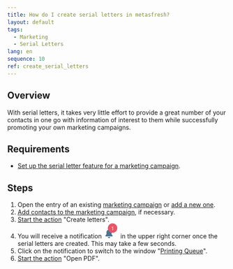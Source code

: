 ```yaml
---
title: How do I create serial letters in metasfresh?
layout: default
tags:
  - Marketing
  - Serial Letters
lang: en
sequence: 10
ref: create_serial_letters
---
```


## Overview
With serial letters, it takes very little effort to provide a great number of your contacts in one go with information of interest to them while successfully promoting your own marketing campaigns.

## Requirements
- [Set up the serial letter feature for a marketing campaign](Serial_letter_setup).

## Steps
1. Open the entry of an existing [marketing campaign](Menu) or [add a new one](Create_MKTG_campaign).
1. [Add contacts to the marketing campaign](Add_contacts_to_MKTG_campaign), if necessary.
1. [Start the action](StartAction) "Create letters".
1. You will receive a notification ![](assets/NotificationBell_WebUI.png) in the upper right corner once the serial letters are created. This may take a few seconds.
1. Click on the notification to switch to the window "[Printing Queue](Menu)".
1. [Start the action](StartAction) "Open PDF".
